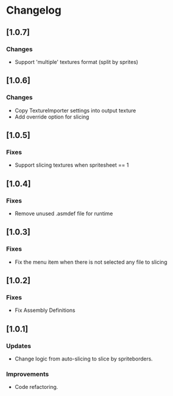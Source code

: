 # Changelog

## [1.0.7]
### Changes
- Support 'multiple' textures format (split by sprites)

## [1.0.6]
### Changes
- Copy TextureImporter settings into output texture
- Add override option for slicing

## [1.0.5]
### Fixes
- Support slicing textures when spritesheet == 1

## [1.0.4]
### Fixes
- Remove unused .asmdef file for runtime

## [1.0.3]
### Fixes
- Fix the menu item when there is not selected any file to slicing

## [1.0.2]
### Fixes
- Fix Assembly Definitions

## [1.0.1]
### Updates
- Change logic from auto-slicing to slice by spriteborders.
### Improvements
- Code refactoring.
